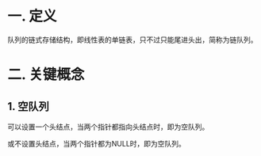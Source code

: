 # 一. 定义

队列的链式存储结构，即线性表的单链表，只不过只能尾进头出，简称为链队列。



# 二. 关键概念

## 1. 空队列

可以设置一个头结点，当两个指针都指向头结点时，即为空队列。

或不设置头结点，当两个指针都为NULL时，即为空队列。
